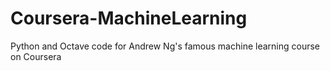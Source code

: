 # Coursera-MachineLearning
Python and Octave code for Andrew Ng's famous machine learning course on Coursera
